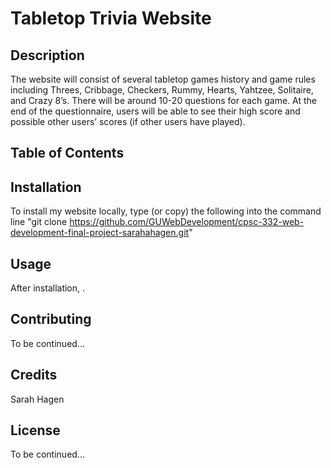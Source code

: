 # Tabletop Trivia Website

## Description
The website will consist of several tabletop games history and game rules including Threes, Cribbage, Checkers, Rummy, Hearts, Yahtzee, Solitaire, and Crazy 8’s. There will be around 10-20 questions for each game. At the end of the questionnaire, users will be able to see their high score and possible other users’ scores (if other users have played).

## Table of Contents


## Installation
To install my website locally, type (or copy) the following into the command line "git clone https://github.com/GUWebDevelopment/cpsc-332-web-development-final-project-sarahahagen.git"

## Usage
After installation, .

## Contributing
To be continued...

## Credits
Sarah Hagen

## License
To be continued...